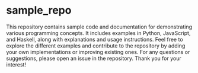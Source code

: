 # sample_repo
This repository contains sample code and documentation for demonstrating various programming concepts.
It includes examples in Python, JavaScript, and Haskell, along with explanations and usage instructions.
Feel free to explore the different examples and contribute to the repository by adding your own implementations or improving existing ones.
For any questions or suggestions, please open an issue in the repository.
Thank you for your interest!
